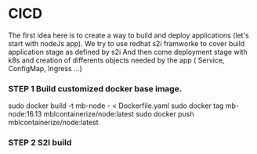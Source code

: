 # CICD
The first idea here is to create a way to build and deploy applications (let's start with nodeJs app).
We try to use redhat s2i framworke to cover build application stage as defined by s2i
And then come deployment stage with k8s and creation of differents objects needed by the app ( Service, ConfigMap, Ingress ...)


### STEP 1 Build customized docker base image.

sudo docker build -t mb-node - < Dockerfile.yaml
sudo docker tag mb-node:16.13 mblcontainerize/node:latest
sudo docker push mblcontainerize/node:latest

### STEP 2 S2I build



